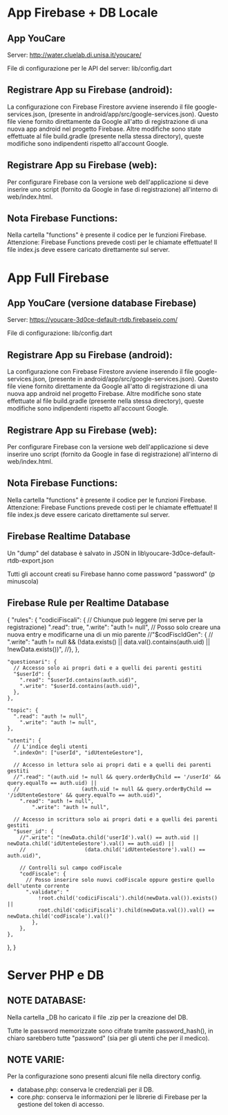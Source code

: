 # App Firebase + DB Locale

## App YouCare

Server: http://water.cluelab.di.unisa.it/youcare/

File di configurazione per le API del server: lib/config.dart


## Registrare App su Firebase (android):
La configurazione con Firebase Firestore avviene inserendo il file google-services.json,
(presente in android/app/src/google-services.json). Questo file viene fornito direttamente da Google
all'atto di registrazione di una nuova app android nel progetto Firebase.
Altre modifiche sono state effettuate al file build.gradle (presente nella stessa directory), queste
modifiche sono indipendenti rispetto all'account Google.


## Registrare App su Firebase (web):
Per configurare Firebase con la versione web dell'applicazione si deve inserire uno script
(fornito da Google in fase di registrazione) all'interno di web/index.html.


## Nota Firebase Functions:
Nella cartella "functions" è presente il codice per le funzioni Firebase.
Attenzione: Firebase Functions prevede costi per le chiamate effettuate!
Il file index.js deve essere caricato direttamente sul server.






# App Full Firebase

## App YouCare (versione database Firebase)

Server: https://youcare-3d0ce-default-rtdb.firebaseio.com/

File di configurazione: lib/config.dart


## Registrare App su Firebase (android):
La configurazione con Firebase Firestore avviene inserendo il file google-services.json,
(presente in android/app/src/google-services.json). Questo file viene fornito direttamente da Google
all'atto di registrazione di una nuova app android nel progetto Firebase.
Altre modifiche sono state effettuate al file build.gradle (presente nella stessa directory), queste
modifiche sono indipendenti rispetto all'account Google.


## Registrare App su Firebase (web):
Per configurare Firebase con la versione web dell'applicazione si deve inserire uno script
(fornito da Google in fase di registrazione) all'interno di web/index.html.


## Nota Firebase Functions:
Nella cartella "functions" è presente il codice per le funzioni Firebase.
Attenzione: Firebase Functions prevede costi per le chiamate effettuate!
Il file index.js deve essere caricato direttamente sul server.



## Firebase Realtime Database

Un "dump" del database è salvato in JSON in lib\youcare-3d0ce-default-rtdb-export.json

Tutti gli account creati su Firebase hanno come password "password" (p minuscola)


## Firebase Rule per Realtime Database


{
  "rules": {
    "codiciFiscali": {
      // Chiunque può leggere (mi serve per la registrazione)
      ".read": true,
      ".write": "auth != null",
      // Posso solo creare una nuova entry e modificarne una di un mio parente
      //"$codFiscIdGen": {
       // ".write": "auth != null && (!data.exists() || data.val().contains(auth.uid) || !newData.exists())",
      //},
    },

    "questionari": {
      // Accesso solo ai propri dati e a quelli dei parenti gestiti
      "$userId": {
        ".read": "$userId.contains(auth.uid)",
        ".write": "$userId.contains(auth.uid)",
      },
    },

    "topic": {
      ".read": "auth != null",
    	".write": "auth != null",
    },

    "utenti": {
      // L'indice degli utenti
      ".indexOn": ["userId", "idUtenteGestore"],

      // Accesso in lettura solo ai propri dati e a quelli dei parenti gestiti
      //".read": "(auth.uid != null && query.orderByChild == '/userId' && query.equalTo == auth.uid) ||
      //					(auth.uid != null && query.orderByChild == '/idUtenteGestore' && query.equalTo == auth.uid)",
      	".read": "auth != null",
    		".write": "auth != null",

      // Accesso in scrittura solo ai propri dati e a quelli dei parenti gestiti
      "$user_id": {
        //".write": "(newData.child('userId').val() == auth.uid || newData.child('idUtenteGestore').val() == auth.uid) ||
        //					 (data.child('idUtenteGestore').val() == auth.uid)",

        // Controlli sul campo codFiscale
        "codFiscale": {
          // Posso inserire solo nuovi codFiscale oppure gestire quello dell'utente corrente
          ".validate": "
              !root.child('codiciFiscali').child(newData.val()).exists() ||
              root.child('codiciFiscali').child(newData.val()).val() == newData.child('codFiscale').val()"
        	},
      	},
    },
  },
}










# Server PHP e DB

## NOTE DATABASE:

Nella cartella _DB ho caricato il file .zip per la creazione del DB.

Tutte le password memorizzate sono cifrate tramite password_hash(), in chiaro sarebbero tutte "password" (sia per gli utenti che per il medico).


## NOTE VARIE:

Per la configurazione sono presenti alcuni file nella directory config.
* database.php: conserva le credenziali per il DB.
* core.php: conserva le informazioni per le librerie di Firebase per la gestione del token di accesso.
